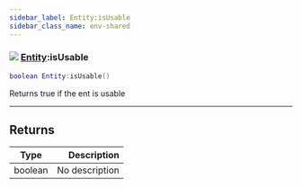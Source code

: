```yaml
---
sidebar_label: Entity:isUsable
sidebar_class_name: env-shared
---
```


### ![](/img/wiki/shared.png) [Entity](../entity/README.md):isUsable

```lua
boolean Entity:isUsable()
```

Returns true if the ent is usable<br/>

-----------------
## Returns

| Type   | Description |
| ------ | ----------: |
| boolean | No description |
